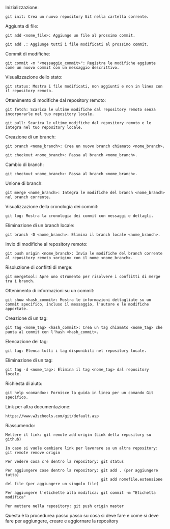 <!-- @format -->

Inizializzazione:

    git init: Crea un nuovo repository Git nella cartella corrente.

Aggiunta di file:

    git add <nome_file>: Aggiunge un file al prossimo commit.

    git add .: Aggiunge tutti i file modificati al prossimo commit.

Commit di modifiche:

    git commit -m "<messaggio_commit>": Registra le modifiche aggiunte come un nuovo commit con un messaggio descrittivo.

Visualizzazione dello stato:

    git status: Mostra i file modificati, non aggiunti e non in linea con il repository remoto.

Ottenimento di modifiche dal repository remoto:

    git fetch: Scarica le ultime modifiche dal repository remoto senza incorporarle nel tuo repository locale.

    git pull: Scarica le ultime modifiche dal repository remoto e le integra nel tuo repository locale.

Creazione di un branch:

    git branch <nome_branch>: Crea un nuovo branch chiamato <nome_branch>.

    git checkout <nome_branch>: Passa al branch <nome_branch>.

Cambio di branch:

    git checkout <nome_branch>: Passa al branch <nome_branch>.

Unione di branch:

    git merge <nome_branch>: Integra le modifiche del branch <nome_branch> nel branch corrente.

Visualizzazione della cronologia dei commit:

    git log: Mostra la cronologia dei commit con messaggi e dettagli.

Eliminazione di un branch locale:

    git branch -D <nome_branch>: Elimina il branch locale <nome_branch>.

Invio di modifiche al repository remoto:

    git push origin <nome_branch>: Invia le modifiche del branch corrente al repository remoto <origin> con il nome <nome_branch>.

Risoluzione di conflitti di merge:

    git mergetool: Apre uno strumento per risolvere i conflitti di merge tra i branch.

Ottenimento di informazioni su un commit:

    git show <hash_commit>: Mostra le informazioni dettagliate su un commit specifico, incluso il messaggio, l'autore e le modifiche apportate.

Creazione di un tag:

    git tag <nome_tag> <hash_commit>: Crea un tag chiamato <nome_tag> che punta al commit con l'hash <hash_commit>.

Elencazione dei tag:

    git tag: Elenca tutti i tag disponibili nel repository locale.

Eliminazione di un tag:

    git tag -d <nome_tag>: Elimina il tag <nome_tag> dal repository locale.

Richiesta di aiuto:

    git help <comando>: Fornisce la guida in linea per un comando Git specifico.

Link per altra documentazione:

    https://www.w3schools.com/git/default.asp

Riassumendo:

    Mettere il link: git remote add origin (Link della repository su github)

    In caso si vuole cambiare link per lavorare su un altra repository: git remote remove origin

    Per vedere cosa c'è dentro la repository: git status

    Per aggiungere cose dentro la repository: git add . (per aggiungere tutto)
                                              git add nomefile.estensione del file (per aggiungere un singolo file)

    Per aggiungere l'etichette alla modifica: git commit -m "Etichetta modifica"

    Per mettere nella repository: git push origin master

Questa è la procedurea passo passo su cosa si deve fare e come si deve fare per aggiungere, creare e aggiornare la repository
